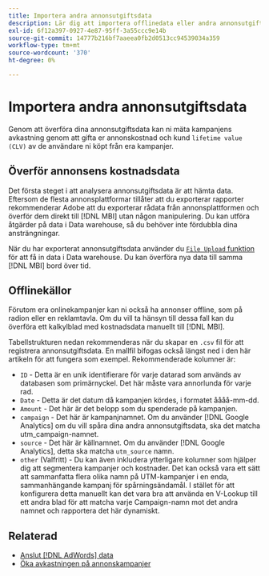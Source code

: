 ```yaml
---
title: Importera andra annonsutgiftsdata
description: Lär dig att importera offlinedata eller andra annonsutgifter till [!DNL MBI].
exl-id: 6f12a397-0927-4e87-95ff-3a55ccc9e14b
source-git-commit: 14777b216bf7aaeea0fb2d0513cc94539034a359
workflow-type: tm+mt
source-wordcount: '370'
ht-degree: 0%

---
```


# Importera andra annonsutgiftsdata

Genom att överföra dina annonsutgiftsdata kan ni mäta kampanjens avkastning genom att gifta er annonskostnad och kund `lifetime value (CLV)` av de användare ni köpt från era kampanjer.

## Överför annonsens kostnadsdata

Det första steget i att analysera annonsutgiftsdata är att hämta data. Eftersom de flesta annonsplattformar tillåter att du exporterar rapporter rekommenderar Adobe att du exporterar rådata från annonsplattformen och överför dem direkt till [!DNL MBI] utan någon manipulering. Du kan utföra åtgärder på data i Data warehouse, så du behöver inte fördubbla dina ansträngningar.

När du har exporterat annonsutgiftsdata använder du [`File Upload` funktion](../connecting-data/using-file-uploader.md) för att få in data i Data warehouse. Du kan överföra nya data till samma [!DNL MBI] bord över tid.

## Offlinekällor

Förutom era onlinekampanjer kan ni också ha annonser offline, som på radion eller en reklamtavla. Om du vill ta hänsyn till dessa fall kan du överföra ett kalkylblad med kostnadsdata manuellt till [!DNL MBI].

Tabellstrukturen nedan rekommenderas när du skapar en `.csv` fil för att registrera annonsutgiftsdata. En mallfil bifogas också längst ned i den här artikeln för att fungera som exempel. Rekommenderade kolumner är:

* `ID` - Detta är en unik identifierare för varje datarad som används av databasen som primärnyckel. Det här måste vara annorlunda för varje rad.
* `Date` - Detta är det datum då kampanjen kördes, i formatet åååå-mm-dd.
* `Amount` - Det här är det belopp som du spenderade på kampanjen.
* `campaign` - Det här är kampanjnamnet. Om du använder [!DNL Google Analytics] om du vill spåra dina andra annonsutgiftsdata, ska det matcha utm\_campaign-namnet.
* `source` - Det här är källnamnet. Om du använder [!DNL Google Analytics], detta ska matcha `utm_source` namn.
* `other` (Valfritt) - Du kan även inkludera ytterligare kolumner som hjälper dig att segmentera kampanjer och kostnader. Det kan också vara ett sätt att sammanfatta flera olika namn på UTM-kampanjer i en enda, sammanhängande kampanj för spårningsändamål. I stället för att konfigurera detta manuellt kan det vara bra att använda en V-Lookup till ett andra blad för att matcha varje Campaign-namn mot det andra namnet och rapportera det här dynamiskt.

## Relaterad

* [Anslut [!DNL AdWords] data](../integrations/google-adwords.md)
* [Öka avkastningen på annonskampanjer](../../analysis/roi-ad-camp.md)
